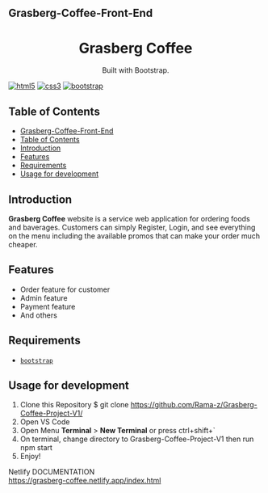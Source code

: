 ## Grasberg-Coffee-Front-End

<h1 align="center">Grasberg Coffee</h1>
<p align="center">
  Built with Bootstrap.
</p>

[![html5](https://img.shields.io/badge/HTML5-E34F26?style=for-the-badge&logo=html5&logoColor=white)]()
[![css3](https://img.shields.io/badge/CSS3-1572B6?style=for-the-badge&logo=css3&logoColor=white)]()
[![bootstrap](https://img.shields.io/badge/Bootstrap-563D7C?style=for-the-badge&logo=bootstrap&logoColor=white)]()

## Table of Contents

  - [Grasberg-Coffee-Front-End](#grasberg-coffee-front-end)
  - [Table of Contents](#table-of-contents)
  - [Introduction](#introduction)
  - [Features](#features)
  - [Requirements](#requirements)
  - [Usage for development](#usage-for-development)

## Introduction

<b>Grasberg Coffee</b> website is a service web application for ordering foods and baverages. Customers can simply Register, Login, and see everything on the menu including
the available promos that can make your order much cheaper.

## Features

- Order feature for customer
- Admin feature
- Payment feature
- And others

## Requirements

- [`bootstrap`](https://getbootstrap.com/)

## Usage for development

1. Clone this Repository
   $ git clone https://github.com/Rama-z/Grasberg-Coffee-Project-V1/
2. Open VS Code
3. Open Menu **Terminal** > **New Terminal** or press ctrl+shift+`
4. On terminal, change directory to Grasberg-Coffee-Project-V1 then run
   npm start
5. Enjoy!

Netlify DOCUMENTATION\
https://grasberg-coffee.netlify.app/index.html
